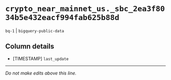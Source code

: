 # `crypto_near_mainnet_us._sbc_2ea3f8034b5e432eacf994fab625b88d`
`bq-1` | `bigquery-public-data`

## Column details
* [TIMESTAMP] `last_update`

-------------------------------------------------------------------------------
*Do not make edits above this line.*
